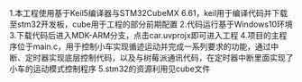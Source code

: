 1.本工程使用基于Keil5编译器与STM32CubeMX 6.61，keil用于编译代码并下载至stm32开发板，cube用于工程的部分前期配置
2.代码运行基于Windows10环境
3.下载代码后进入MDK-ARM分支，点击car.uvprojx即可进入工程
4.项目的主程序位于main.c，用于控制小车实现循迹运动并完成一系列要求的功能，通过中断、定时器实现底层控制代码，以及与树莓派通讯代码，在定时器中断里面实现了小车的运动模式控制程序
5.stm32的资源利用见cube文件
